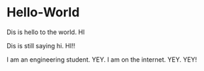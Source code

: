 # Hello-World
Dis is hello to the world. HI

Dis is still saying hi. HI!!

I am an engineering student. YEY. I am on the internet. YEY. YEY!
